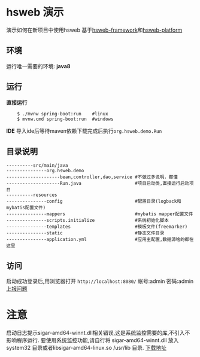 # hsweb 演示
演示如何在新项目中使用hsweb
基于[hsweb-framework](https://github.com/hs-web/hsweb-framework)和[hsweb-platform](https://github.com/hs-web/hsweb-platform) 

## 环境
运行唯一需要的环境: **java8**

## 运行
**直接运行**
```shell
    $ ./mvnw spring-boot:run    #linux
    $ mvnw.cmd spring-boot:run  #windows
```
**IDE**
导入ide后等待maven依赖下载完成后执行`org.hsweb.demo.Run`

## 目录说明
```shell
----------src/main/java
---------------org.hsweb.demo
--------------------bean,controller,dao,service #不做过多说明，都懂
--------------------Run.java                    #项目启动类,直接运行启动项目
----------resources
---------------config                           #配置目录(logback和mybatis配置文件)
---------------mappers                          #mybatis mapper配置文件
---------------scripts.initialize               #系统初始化脚本
---------------templates                        #模板文件(freemarker)
---------------static                           #静态文件目录
---------------application.yml                  #应用主配置,数据源啥的都在这里
```

## 访问
启动成功登录后,用浏览器打开 `http://localhost:8080/` 
帐号:admin 密码:admin
[上报问题](https://github.com/hs-web/hsweb-demo/issues/new)

# 注意
启动日志提示sigar-amd64-winnt.dll相关错误,这是系统监控需要的库,不引入不影响程序运行.
要使用系统监控功能,请自行将 sigar-amd64-winnt.dll 放入system32 目录或者libsigar-amd64-linux.so  /usr/lib 目录.
[下载地址](https://github.com/hs-web/hsweb-platform/blob/master/lib/sigar)